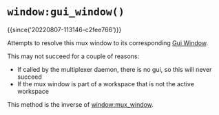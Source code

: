 # `window:gui_window()`

{{since('20220807-113146-c2fee766')}}

Attempts to resolve this mux window to its corresponding [Gui Window](../window/index.md).

This may not succeed for a couple of reasons:

* If called by the multiplexer daemon, there is no gui, so this will never succeed
* If the mux window is part of a workspace that is not the active workspace

This method is the inverse of [window:mux_window](../window/mux_window.md).
